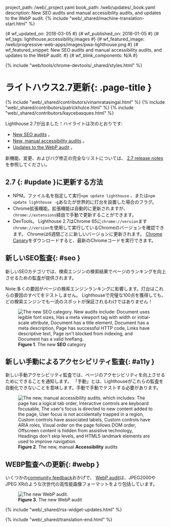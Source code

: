 project_path: /web/_project.yaml
book_path: /web/updates/_book.yaml
description: New SEO audits and manual accessibility audits, and updates to the WebP audit.
{% include "web/_shared/machine-translation-start.html" %}

{# wf_updated_on: 2018-03-05 #}
{# wf_published_on: 2018-01-05 #}
{# wf_tags: lighthouse,accessibility,images #}
{# wf_featured_image: /web/progressive-web-apps/images/pwa-lighthouse.png #}
{# wf_featured_snippet: New SEO audits and manual accessibility audits, and updates to the WebP audit. #}
{# wf_blink_components: N/A #}

{% include "web/tools/chrome-devtools/_shared/styles.html" %}

# ライトハウス2.7更新{: .page-title }

{% include "web/_shared/contributors/vinamratasingal.html" %}
{% include "web/_shared/contributors/patrickhulce.html" %}
{% include "web/_shared/contributors/kaycebasques.html" %}

[CDT]: /web/tools/lighthouse/#devtools
[Node]: https://github.com/GoogleChrome/lighthouse#using-programmatically
[CLI]: /web/tools/lighthouse/#cli
[CE]: /web/tools/lighthouse/#extension

Lighthouse 2.7が出ました！ハイライトは次のとおりです:

* [New SEO audits](#seo) 。
* [New, manual accessibility audits](#a11y) 。
* [Updates to the WebP audit](#webp) 。

新機能、変更、およびバグ修正の完全なリストについては、 [2.7 release notes][RN]を参照してください。

[RN]: https://github.com/GoogleChrome/lighthouse/releases/tag/v2.7.0

## 2.7 {: #update }に更新する方法

* NPM。ファイル名を指定して実行`npm update lighthouse` 、または`npm update lighthouse -g`あなたが世界的に灯台を設置した場合のフラグ。
* Chrome拡張機能。拡張機能は自動的に更新されますが、 `chrome://extensions`経由で手動で更新することができます。
* DevTools。 Lighthouse 2.7はChrome 65に`chrome://version`ます`chrome://version`を使用して実行しているChromeのバージョンを確認できます。 Chromeは6週間ごとに新しいバージョンに更新されます。 [Chrome Canary][Canary]をダウンロードすると、最新のChromeコードを実行できます。

[Canary]: https://www.google.com/chrome/browser/canary.html

## 新しいSEO監査{: #seo }

新しいSEOカテゴリでは、検索エンジンの検索結果でページのランキングを向上させるための監査が提供されます。

Note:多くの要因がページの検索エンジンランキングに影響します。灯台はこれらの要因のすべてをテストしません。 Lighthouseで完璧な100点を獲得しても、どの検索エンジンでも一流のスポットが保証されるわけではありません！

<figure>
  <img src="/web/updates/images/2018/01/seo.png"
       alt="The new SEO category. New audits include: Document uses legible font sizes,
            Has a meta viewport tag with width or initial-scale attribute,
            Document has a title element, Document has a meta description, Page has
            successful HTTP code, Links have descriptive text, Page isn't blocked from indexing,
            and Document has a valid hreflang."/>
  <figcaption>
    <b>Figure 1</b>. The new <b>SEO</b> category
  </figcaption>
</figure>

## 新しい手動によるアクセシビリティ監査{: #a11y }

新しい手動アクセシビリティ監査では、ページのアクセシビリティを向上させるためにできることを通知します。 「手動」とは、Lighthouseがこれらの監査を自動化できないことを意味します。手動で手動でテストする必要があります。

<figure>
  <img src="/web/updates/images/2018/01/a11y.png"
       alt="The new, manual accessibility audits, which includes: The page has a logical tab order,
            Interactive controls are keyboard focusable, The user's focus is directed to new
            content added to the page, User focus is not accidentally trapped in a region,
            Custom controls have associated labels, Custom controls have ARIA roles, Visual order
            on the page follows DOM order, Offscreen content is hidden from assistive technology,
            Headings don't skip levels, and HTML5 landmark elements are used to improve
            navigation."/>
  <figcaption>
    <b>Figure 2</b>. The new, manual <b>Accessibility</b> audits
  </figcaption>
</figure>

## WEBP監査への更新{: #webp }

いくつかの[community feedback][feedback]おかげで、 [WebP audit][webp]は、JPEG2000やJPEG XRのような次世代の高性能画像フォーマットをより包括しています。

[feedback]: https://www.reddit.com/r/webdev/comments/75w7t0/so_exactly_what_do_i_do_google_put_my_css_in_js/doatllq/
[webp]: /web/tools/lighthouse/audits/webp

<figure>
  <img src="/web/updates/images/2018/01/webp.png"
       alt="The new WebP audit."/>
  <figcaption>
    <b>Figure 3</b>. The new WebP audit
  </figcaption>
</figure>

{% include "web/_shared/rss-widget-updates.html" %}

{% include "web/_shared/translation-end.html" %}